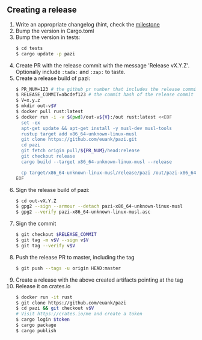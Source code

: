 ## Creating a release

1. Write an appropriate changelog (hint, check the [milestone](https://github.com/euank/pazi/milestones)
1. Bump the version in Cargo.toml
1. Bump the version in tests:
    ```sh
    $ cd tests
    $ cargo update -p pazi
    ```
1. Create PR with the release commit with the message 'Release vX.Y.Z'. Optionally include `:tada:` and `:zap:` to taste.
1. Create a release build of pazi:
    ```sh
    $ PR_NUM=123 # the github pr number that includes the release commit
    $ RELEASE_COMMIT=abcdef123 # the commit hash of the release commit
    $ V=x.y.z
    $ mkdir out-v$V
    $ docker pull rust:latest
    $ docker run -i -v $(pwd)/out-v${V}:/out rust:latest <<EOF
      set -ex
      apt-get update && apt-get install -y musl-dev musl-tools
      rustup target add x86_64-unknown-linux-musl
      git clone https://github.com/euank/pazi.git
      cd pazi
      git fetch origin pull/${PR_NUM}/head:release
      git checkout release
      cargo build --target x86_64-unknown-linux-musl --release

      cp target/x86_64-unknown-linux-musl/release/pazi /out/pazi-x86_64-unknown-linux-musl
    EOF
    ```
1. Sign the release build of pazi:
    ```sh
    $ cd out-vX.Y.Z
    $ gpg2 --sign --armour --detach pazi-x86_64-unknown-linux-musl
    $ gpg2 --verify pazi-x86_64-unknown-linux-musl.asc
    ```
1. Sign the commit
    ```sh
    $ git checkout $RELEASE_COMMIT
    $ git tag -m v$V --sign v$V
    $ git tag --verify v$V
    ```
1. Push the release PR to master, including the tag
    ```sh
    $ git push --tags -u origin HEAD:master
    ```
1. Create a release with the above created artifacts pointing at the tag
1. Release it on crates.io
    ```sh
    $ docker run -it rust
    $ git clone https://github.com/euank/pazi
    $ cd pazi && git checkout v$V
    # Visit https://crates.io/me and create a token
    $ cargo login $token
    $ cargo package
    $ cargo publish
    ```
